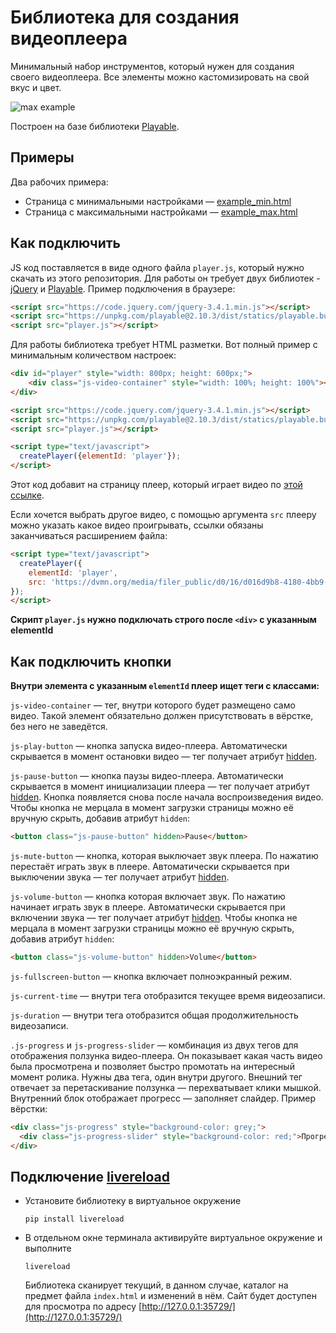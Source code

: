 <!-- Плеер будет создан с задержкой, после того как загрузятся все ресурсы на странице. Для этого используется событие `DOMContentLoaded`. Благодаря этой особенности можно вызывать функцию `createPlayer` раньше, чем загрузятся все необходимые библиотеки: jQuery и Playable.
 -->

# Библиотека для создания видеоплеера

Минимальный набор инструментов, который нужен для создания своего видеоплеера. Все элементы можно кастомизировать на свой вкус и цвет.

![max example](screenshots/max.gif)

Построен на базе библиотеки [Playable](https://wix.github.io/playable/).

## Примеры

Два рабочих примера:

- Страница с минимальными настройками — [example_min.html](./example_min.html)
- Страница с максимальными настройками — [example_max.html](./example_max.html)

## Как подключить

JS код поставляется в виде одного файла `player.js`, который нужно скачать из этого репозитория. Для работы он требует двух библиотек - [jQuery](https://jquery.com/) и [Playable](https://wix.github.io/playable/). Пример подключения в браузере:

```html
<script src="https://code.jquery.com/jquery-3.4.1.min.js"></script>
<script src="https://unpkg.com/playable@2.10.3/dist/statics/playable.bundle.min.js"></script>
<script src="player.js"></script>
```

Для работы библиотека требует HTML разметки. Вот полный пример с минимальным количеством настроек:

```html
<div id="player" style="width: 800px; height: 600px;">
    <div class="js-video-container" style="width: 100%; height: 100%"></div>
</div>

<script src="https://code.jquery.com/jquery-3.4.1.min.js"></script>
<script src="https://unpkg.com/playable@2.10.3/dist/statics/playable.bundle.min.js"></script>
<script src="player.js"></script>

<script type="text/javascript">
  createPlayer({elementId: 'player'});
</script>
```

Этот код добавит на страницу плеер, который играет видео по [этой ссылке](https://dvmn.org/media/filer_public/78/db/78db3456-3fd3-4504-9ed9-d2d1fd843c0b/highest_peak.mp4).

Если хочется выбрать другое видео, с помощью аргумента `src` плееру можно указать какое видео проигрывать, ссылки обязаны заканчиваться расширением файла:

```html
<script type="text/javascript">
  createPlayer({
    elementId: 'player',
    src: 'https://dvmn.org/media/filer_public/d0/16/d016d9b8-4180-4bb9-ad83-0241f61627b8/samsung_demo_-_alive_in_color.mp4'
});
</script>
```

**Скрипт `player.js` нужно подключать строго после `<div>` с указанным elementId**

## Как подключить кнопки

**Внутри элемента с указанным `elementId` плеер ищет теги с классами:**

`js-video-container` — тег, внутри которого будет размещено само видео. Такой элемент обязательно должен присутствовать в вёрстке, без него не заведётся.

`js-play-button` — кнопка запуска видео-плеера. Автоматически скрывается в момент остановки видео — тег получает атрибут [hidden](https://developer.mozilla.org/ru/docs/Web/HTML/%D0%9E%D0%B1%D1%89%D0%B8%D0%B5_%D0%B0%D1%82%D1%80%D0%B8%D0%B1%D1%83%D1%82%D1%8B/hidden).

`js-pause-button` — кнопка паузы видео-плеера. Автоматически скрывается в момент инициализации плеера — тег получает атрибут [hidden](https://developer.mozilla.org/ru/docs/Web/HTML/%D0%9E%D0%B1%D1%89%D0%B8%D0%B5_%D0%B0%D1%82%D1%80%D0%B8%D0%B1%D1%83%D1%82%D1%8B/hidden). Кнопка появляется снова после начала воспроизведения видео. Чтобы кнопка не мерцала в момент загрузки страницы можно её вручную скрыть, добавив атрибут `hidden`:

```html
<button class="js-pause-button" hidden>Pause</button>
```

`js-mute-button` — кнопка, которая выключает звук плеера. По нажатию перестаёт играть звук в плеере. Автоматически скрывается при выключении звука — тег получает атрибут [hidden](https://developer.mozilla.org/ru/docs/Web/HTML/%D0%9E%D0%B1%D1%89%D0%B8%D0%B5_%D0%B0%D1%82%D1%80%D0%B8%D0%B1%D1%83%D1%82%D1%8B/hidden).

`js-volume-button` — кнопка которая включает звук. По нажатию начинает играть звук в плеере. Автоматически скрывается при включении звука — тег получает атрибут [hidden](https://developer.mozilla.org/ru/docs/Web/HTML/%D0%9E%D0%B1%D1%89%D0%B8%D0%B5_%D0%B0%D1%82%D1%80%D0%B8%D0%B1%D1%83%D1%82%D1%8B/hidden). Чтобы кнопка не мерцала в момент загрузки страницы можно её вручную скрыть, добавив атрибут `hidden`:

```html
<button class="js-volume-button" hidden>Volume</button>
```

`js-fullscreen-button` — кнопка включает полноэкранный режим.

`js-current-time` — внутри тега отобразится текущее время видеозаписи.

`js-duration` — внутри тега отобразится общая продолжительность видеозаписи.

`.js-progress` и `js-progress-slider` — комбинация из двух тегов для отображения ползунка видео-плеера. Он показывает какая часть видео была просмотрена и позволяет быстро промотать на интересный момент ролика. Нужны два тега, один внутри другого. Внешний тег отвечает за перетаскивание ползунка — перехватывает клики мышкой. Внутренний блок отображает прогресс — заполняет слайдер. Пример вёрстки:

```html
<div class="js-progress" style="background-color: grey;">
  <div class="js-progress-slider" style="background-color: red;">Прогресс</div>
</div>
```

## Подключение [livereload](https://pypi.org/project/livereload/)
 - Установите библиотеку в виртуальное окружение
    ```commandline
    pip install livereload
    ```
 - В отдельном окне терминала активируйте виртуальное окружение и выполните
   ```commandline
   livereload
   ```
   Библиотека сканирует текущий, в данном случае, каталог на предмет файла `index.html` и изменений в нём.
   Сайт будет доступен для просмотра по адресу [http://127.0.0.1:35729/](http://127.0.0.1:35729/)